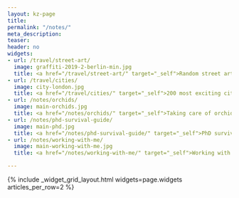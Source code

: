 ```yaml
---
layout: kz-page
title:
permalink: "/notes/"
meta_description:
teaser: 
header: no
widgets:
- url: /travel/street-art/
  image: graffiti-2019-2-berlin-min.jpg
  title: <a href="/travel/street-art/" target="_self">Random street art</a>
- url: /travel/cities/
  image: city-london.jpg
  title: <a href="/travel/cities/" target="_self">200 most exciting cities</a>
- url: /notes/orchids/
  image: main-orchids.jpg
  title: <a href="/notes/orchids/" target="_self">Taking care of orchids</a>
- url: /notes/phd-survival-guide/
  image: main-phd.jpg
  title: <a href="/notes/phd-survival-guide/" target="_self">PhD survival guide</a>
- url: /notes/working-with-me/
  image: main-working-with-me.jpg
  title: <a href="/notes/working-with-me/" target="_self">Working with me</a>

---
```


{% include _widget_grid_layout.html widgets=page.widgets articles_per_row=2 %}

<!-- 
- url:
  image: main-run.jpg
  title: What I've learnt while trying to run 21km in less than 100 minutes
-->
